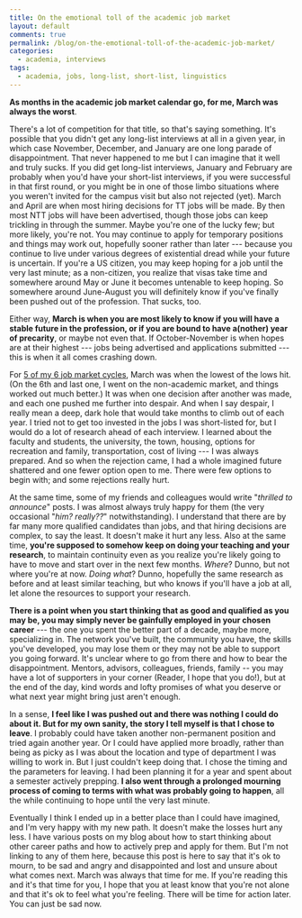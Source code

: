 ```yaml
---
title: On the emotional toll of the academic job market
layout: default
comments: true
permalink: /blog/on-the-emotional-toll-of-the-academic-job-market/
categories:
  - academia, interviews
tags:
  - academia, jobs, long-list, short-list, linguistics
---
```


**As months in the academic job market calendar go, for me, March was always the worst**. 

There's a lot of competition for that title, so that's saying something. It's possible that you didn't get any long-list interviews at all in a given year, in which case November, December, and January are one long parade of disappointment. That never happened to me but I can imagine that it well and truly sucks. If you did get long-list interviews, January and February are probably when you'd have your short-list interviews, if you were successful in that first round, or you might be in one of those limbo situations where you weren't invited for the campus visit but also not rejected (yet). March and April are when most hiring decisions for TT jobs will be made. By then most NTT jobs will have been advertised, though those jobs can keep trickling in through the summer. Maybe you're one of the lucky few; but more likely, you're not. You may continue to apply for temporary positions and things may work out, hopefully sooner rather than later --- because you continue to live under various degrees of existential dread while your future is uncertain. If you're a US citizen, you may keep hoping for a job until the very last minute; as a non-citizen, you realize that visas take time and somewhere around May or June it becomes untenable to keep hoping. So somewhere around June-August you will definitely know if you've finally been pushed out of the profession. That sucks, too. 

Either way, **March is when you are most likely to know if you will have a stable future in the profession, or if you are bound to have a(nother) year of precarity**, or maybe not even that. If October-November is when hopes are at their highest --- jobs being advertised and applications submitted --- this is when it all comes crashing down. 

For [5 of my 6 job market cycles](https://hkotek.com/blog/my-academic-journey/), March was when the lowest of the lows hit. (On the 6th and last one, I went on the non-academic market, and things worked out much better.) It was when one decision after another was made, and each one pushed me further into despair. And when I say despair, I really mean a deep, dark hole that would take months to climb out of each year. I tried not to get too invested in the jobs I was short-listed for, but I would do a lot of research ahead of each interview. I learned about the faculty and students, the university, the town, housing, options for recreation and family, transportation, cost of living --- I was always prepared. And so when the rejection came, I had a whole imagined future shattered and one fewer option open to me. There were few options to begin with; and some rejections really hurt. 

At the same time, some of my friends and colleagues would write "*thrilled to announce*" posts. I was almost always truly happy for them (the very occasional "*him? really??*" notwithstanding). I understand that there are by far many more qualified candidates than jobs, and that hiring decisions are complex, to say the least. It doesn't make it hurt any less. Also at the same time, **you're supposed to somehow keep on doing your teaching and your research**, to maintain continuity even as you realize you're likely going to have to move and start over in the next few months. *Where*? Dunno, but not where you're at now. *Doing what*? Dunno, hopefully the same research as before and at least similar teaching, but who knows if you'll have a job at all, let alone the resources to support your research. 

**There is a point when you start thinking that as good and qualified as you may be, you may simply never be gainfully employed in your chosen career** --- the one you spent the better part of a decade, maybe more, specializing in. The network you've built, the community you have, the skills you've developed, you may lose them or they may not be able to support you going forward. It's unclear where to go from there and how to bear the disappointment. Mentors, advisors, colleagues, friends, family -- you may have a lot of supporters in your corner (Reader, I hope that you do!), but at the end of the day, kind words and lofty promises of what you deserve or what next year might bring just aren't enough. 

In a sense, **I feel like I was pushed out and there was nothing I could do about it. But for my own sanity, the story I tell myself is that I chose to leave**. I probably could have taken another non-permanent position and tried again another year. Or I could have applied more broadly, rather than being as picky as I was about the location and type of department I was willing to work in. But I just couldn't keep doing that. I chose the timing and the parameters for leaving. I had been planning it for a year and spent about a semester actively prepping. **I also went through a prolonged mourning process of coming to terms with what was probably going to happen**, all the while continuing to hope until the very last minute.  

Eventually I think I ended up in a better place than I could have imagined, and I'm very happy with my new path. It doesn't make the losses hurt any less. I have various posts on my blog about how to start thinking about other career paths and how to actively prep and apply for them. But I'm not linking to any of them here, because this post is here to say that it's ok to mourn, to be sad and angry and disappointed and lost and unsure about what comes next. March was always that time for me. If you're reading this and it's that time for you, I hope that you at least know that you're not alone and that it's ok to feel what you're feeling. There will be time for action later. You can just be sad now. 
